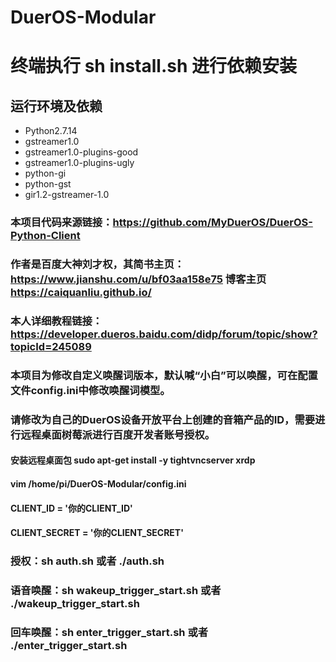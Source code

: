 # DuerOS-Modular
# 终端执行 sh install.sh 进行依赖安装
## 运行环境及依赖
* Python2.7.14
* gstreamer1.0
* gstreamer1.0-plugins-good
* gstreamer1.0-plugins-ugly
* python-gi
* python-gst
* gir1.2-gstreamer-1.0
### 本项目代码来源链接：https://github.com/MyDuerOS/DuerOS-Python-Client
### 作者是百度大神刘才权，其简书主页：https://www.jianshu.com/u/bf03aa158e75 博客主页 https://caiquanliu.github.io/
### 本人详细教程链接： https://developer.dueros.baidu.com/didp/forum/topic/show?topicId=245089
### 本项目为修改自定义唤醒词版本，默认喊“小白”可以唤醒，可在配置文件config.ini中修改唤醒词模型。
### 请修改为自己的DuerOS设备开放平台上创建的音箱产品的ID，需要进行远程桌面树莓派进行百度开发者账号授权。
#### 安装远程桌面包 sudo apt-get install -y tightvncserver xrdp
#### vim /home/pi/DuerOS-Modular/config.ini
#### CLIENT_ID = '你的CLIENT_ID'
#### CLIENT_SECRET = '你的CLIENT_SECRET'
### 授权：sh auth.sh 或者 ./auth.sh
### 语音唤醒：sh wakeup_trigger_start.sh 或者 ./wakeup_trigger_start.sh
### 回车唤醒：sh enter_trigger_start.sh 或者 ./enter_trigger_start.sh